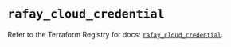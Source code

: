 # `rafay_cloud_credential`

Refer to the Terraform Registry for docs: [`rafay_cloud_credential`](https://registry.terraform.io/providers/rafaysystems/rafay/1.1.52/docs/resources/cloud_credential).
